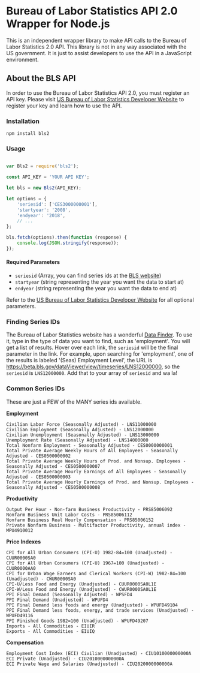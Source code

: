 # Bureau of Labor Statistics API 2.0 Wrapper for Node.js

This is an independent wrapper library to make API calls to the Bureau of Labor Statistics 2.0 API. This library is not in any way associated with the US government. It is just to assist developers to use the API in a JavaScript environment.


## About the BLS API

In order to use the Bureau of Labor Statistics API 2.0, you must register an API key. Please visit [US Bureau of Labor Statistics Developer Website](https://www.bls.gov/developers/) to register your key and learn how to use the API.

### Installation

`npm install bls2`


### Usage

```javascript

var Bls2 = require('bls2');

const API_KEY = 'YOUR API KEY';

let bls = new Bls2(API_KEY);

let options = {
    'seriesid': ['CES3000000001'],
    'startyear': '2008',  
    'endyear': '2018',
    // ...
};

bls.fetch(options).then(function (response) {
    console.log(JSON.stringify(response));
});

```

#### Required Parameters

* `seriesid` (Array, you can find series ids at the [BLS website](https://www.bls.gov/))
* `startyear` (string representing the year you want the data to start at)
* `endyear` (string representing the year you want the data to end at)

Refer to the [US Bureau of Labor Statistics Developer Website](https://www.bls.gov/developers/) for all optional parameters.

### Finding Series IDs

The Bureau of Labor Statistics website has a wonderful [Data Finder](https://beta.bls.gov/dataQuery/search). To use it, type in the type of data you want to find, such as 'employment'. You will get a list of results. Hover over each link, the `seriesid` will be the final parameter in the link. For example, upon searching for 'employment', one of the results is labeled '(Seas) Employment Level', the URL is https://beta.bls.gov/dataViewer/view/timeseries/LNS12000000, so the `seriesid` is `LNS12000000`. Add that to your array of `seriesid` and wa la!

### Common Series IDs

These are just a FEW of the MANY series ids available.

**Employment**

    Civilian Labor Force (Seasonally Adjusted) - LNS11000000 
    Civilian Employment (Seasonally Adjusted) - LNS12000000 
    Civilian Unemployment (Seasonally Adjusted) - LNS13000000 
    Unemployment Rate (Seasonally Adjusted) - LNS14000000 
    Total Nonfarm Employment - Seasonally Adjusted - CES0000000001 
    Total Private Average Weekly Hours of All Employees - Seasonally Adjusted - CES0500000002 
    Total Private Average Weekly Hours of Prod. and Nonsup. Employees - Seasonally Adjusted - CES0500000007 
    Total Private Average Hourly Earnings of All Employees - Seasonally Adjusted - CES0500000003 
    Total Private Average Hourly Earnings of Prod. and Nonsup. Employees - Seasonally Adjusted - CES0500000008 

**Productivity**

    Output Per Hour - Non-farm Business Productivity - PRS85006092 
    Nonfarm Business Unit Labor Costs - PRS85006112 
    Nonfarm Business Real Hourly Compensation - PRS85006152 
    Private Nonfarm Business - Multifactor Productivity, annual index - MPU4910012 

**Price Indexes**

    CPI for All Urban Consumers (CPI-U) 1982-84=100 (Unadjusted) - CUUR0000SA0 
    CPI for All Urban Consumers (CPI-U) 1967=100 (Unadjusted) - CUUR0000AA0 
    CPI for Urban Wage Earners and Clerical Workers (CPI-W) 1982-84=100 (Unadjusted) - CWUR0000SA0 
    CPI-U/Less Food and Energy (Unadjusted) - CUUR0000SA0L1E 
    CPI-W/Less Food and Energy (Unadjusted) - CWUR0000SA0L1E 
    PPI Final Demand (Seasonally Adjusted) - WPSFD4 
    PPI Final Demand (Unadjusted) - WPUFD4 
    PPI Final Demand less foods and energy (Unadjusted) - WPUFD49104 
    PPI Final Demand less foods, energy, and trade services (Unadjusted) - WPUFD49116 
    PPI Finished Goods 1982=100 (Unadjusted) - WPUFD49207 
    Imports - All Commodities - EIUIR 
    Exports - All Commodities - EIUIQ 

**Compensation**

    Employment Cost Index (ECI) Civilian (Unadjusted) - CIU1010000000000A 
    ECI Private (Unadjusted) - CIU2010000000000A 
    ECI Private Wage and Salaries (Unadjusted) - CIU2020000000000A 
